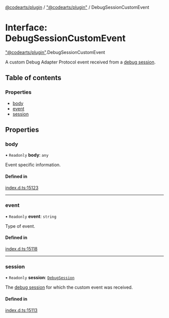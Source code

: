 [@codearts/plugin](../README.md) / ["@codearts/plugin"](../modules/_codearts_plugin_.md) / DebugSessionCustomEvent

# Interface: DebugSessionCustomEvent

["@codearts/plugin"](../modules/_codearts_plugin_.md).DebugSessionCustomEvent

A custom Debug Adapter Protocol event received from a [debug session](codearts_plugin_.DebugSession.md).

## Table of contents

### Properties

- [body](codearts_plugin_.DebugSessionCustomEvent.md#body)
- [event](codearts_plugin_.DebugSessionCustomEvent.md#event)
- [session](codearts_plugin_.DebugSessionCustomEvent.md#session)

## Properties

### body

• `Readonly` **body**: `any`

Event specific information.

#### Defined in

[index.d.ts:15123](https://github.com/shuyaqian/cloudide-plugin-api/blob/3fbdd11/index.d.ts#L15123)

___

### event

• `Readonly` **event**: `string`

Type of event.

#### Defined in

[index.d.ts:15118](https://github.com/shuyaqian/cloudide-plugin-api/blob/3fbdd11/index.d.ts#L15118)

___

### session

• `Readonly` **session**: [`DebugSession`](codearts_plugin_.DebugSession.md)

The [debug session](codearts_plugin_.DebugSession.md) for which the custom event was received.

#### Defined in

[index.d.ts:15113](https://github.com/shuyaqian/cloudide-plugin-api/blob/3fbdd11/index.d.ts#L15113)
